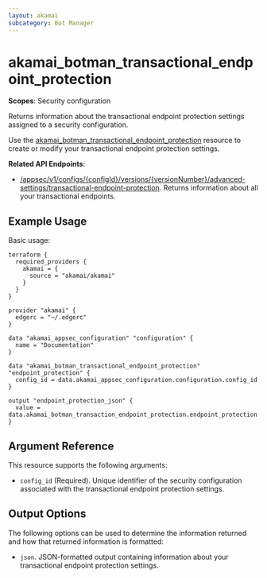 ```yaml
---
layout: akamai
subcategory: Bot Manager
---
```


# akamai_botman_transactional_endpoint_protection

**Scopes**: Security configuration

Returns information about the transactional endpoint protection settings assigned to a security configuration.

Use the [akamai_botman_transactional_endpoint_protection](../resources/akamai_botman_transactional_endpoint_protection) resource to create or modify your transactional endpoint protection settings.

**Related API Endpoints**:

- [/appsec/v1/configs/{configId}/versions/{versionNumber}/advanced-settings/transactional-endpoint-protection](https://techdocs.akamai.com/bot-manager/reference/get-transactional-endpoint-protection). Returns information about all your transactional endpoints.

## Example Usage

Basic usage:

```
terraform {
  required_providers {
    akamai = {
      source = "akamai/akamai"
    }
  }
}

provider "akamai" {
  edgerc = "~/.edgerc"
}

data "akamai_appsec_configuration" "configuration" {
  name = "Documentation"
}

data "akamai_botman_transactional_endpoint_protection" "endpoint_protection" {
  config_id = data.akamai_appsec_configuration.configuration.config_id
}

output "endpoint_protection_json" {
  value = data.akamai_botman_transaction_endpoint_protection.endpoint_protection.json
}
```

## Argument Reference

This resource supports the following arguments:

- `config_id` (Required). Unique identifier of the security configuration associated with the transactional endpoint protection settings.

## Output Options

The following options can be used to determine the information returned and how that returned information is formatted:

- `json`. JSON-formatted output containing information about your transactional endpoint protection settings.
